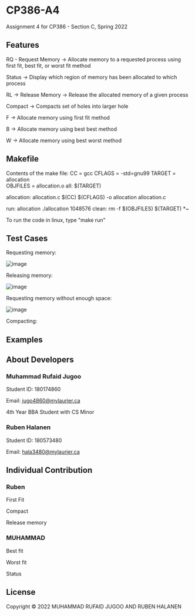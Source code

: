 # CP386-A4
Assignment 4 for CP386 - Section C, Spring 2022

## Features
RQ - Request Memory -> Allocate memory to a requested process using first fit, best fit, or worst fit method

Status -> Display which region of memory has been allocated to which process

RL -> Release Memory -> Release the allocated memory of a given process

Compact -> Compacts set of holes into larger hole

F -> Allocate memory using first fit method

B -> Allocate memory using best best method

W -> Allocate memory using best worst method

## Makefile

Contents of the make file:
CC = gcc
CFLAGS = -std=gnu99
TARGET = allocation  
OBJFILES = allocation.o
all: $(TARGET)

allocation: allocation.c
	$(CC) $(CFLAGS) -o allocation allocation.c
	
run: allocation
	./allocation 1048576
clean:
	rm -f $(OBJFILES) $(TARGET) *~ 
  
To run the code in linux, type "make run"

## Test Cases
Requesting memory:  


![image](https://user-images.githubusercontent.com/71409000/180094761-b32f924d-8759-4ba0-94ba-1171a9d75bac.png)

Releasing memory:        


![image](https://user-images.githubusercontent.com/71409000/180095010-95405dab-4890-431c-854e-41c113435f3f.png)


Requesting memory without enough space:

![image](https://user-images.githubusercontent.com/71409000/180095334-0655a589-59f6-47d0-a812-0fb3fba18aad.png)

Compacting:




## Examples

## About Developers
### Muhammad Rufaid Jugoo

Student ID: 180174860

Email: jugo4860@mylaurier.ca

4th Year BBA Student with CS Minor

### Ruben Halanen
Student ID: 180573480

Email: hala3480@mylaurier.ca

## Individual Contribution
### Ruben
First Fit

Compact

Release memory

### MUHAMMAD
Best fit

Worst fit

Status

## License
Copyright © 2022 MUHAMMAD RUFAID JUGOO AND RUBEN HALANEN
